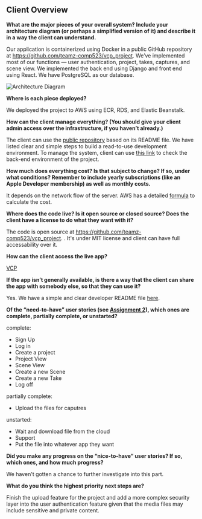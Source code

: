 ## Client Overview



**What are the major pieces of your overall system? Include your architecture diagram (or perhaps a simplified version of it) and describe it in a way the client can understand.**

Our application is containerized using Docker in a public GitHub repository at https://github.com/teamz-comp523/vcp_project. We’ve implemented most of our functions — user authentication, project, takes, captures, and scene view. We implemented the back end using Django and front end using React. We have PostgreSQL as our database. 

![Architecture Diagram](https://teamz-comp523.github.io/vcp/diagram.jpg)



**Where is each piece deployed?**

We deployed the project to AWS using ECR, RDS, and Elastic Beanstalk.



**How can the client manage everything? (You should give your client admin access over the infrastructure, if you haven’t already.)**

The client can use the [public repository](https://github.com/teamz-comp523/vcp_project) based on its README file. We have listed clear and simple steps to build a read-to-use development environment. To manage the system, client can use [this link](http://vcptest-env.eba-7spnf825.us-east-1.elasticbeanstalk.com/) to check the back-end environment of the project.



**How much does everything cost? Is that subject to change? If so, under what conditions? Remember to include yearly subscriptions (like an Apple Developer membership) as well as monthly costs.**

It depends on the network flow of the server. AWS has a detailed [formula](https://calculator.aws/) to calculate the cost.



**Where does the code live? Is it open source or closed source? Does the client have a license to do what they want with it?**

The code is open source at https://github.com/teamz-comp523/vcp_project. . It's under MIT license and client can have full accessability over it.



**How can the client access the live app?**

[VCP](http://vcptest-env.eba-7spnf825.us-east-1.elasticbeanstalk.com/vcp/)



**If the app isn’t generally available, is there a way that the client can share the app with somebody else, so that they can use it?**

Yes. We have a simple and clear developer README file [here](https://github.com/teamz-comp523/vcp_project/blob/main/README.md).



**Of the “need-to-have” user stories (see [Assignment 2](https://comp523.cs.unc.edu/user-stories/)), which ones are complete, partially complete, or unstarted?**

complete:

- Sign Up
- Log in
- Create a project
- Project View
- Scene View
- Create a new Scene
- Create a new Take
- Log off

partially complete:

- Upload the files for caputres

unstarted:

- Wait and download file from the cloud
- Support
- Put the file into whatever app they want



**Did you make any progress on the “nice-to-have” user stories? If so, which ones, and how much progress?**

We haven't gotten a chance to further investigate into this part. 



**What do you think the highest priority next steps are?**

Finish the upload feature for the project and add a more complex security layer into the user authentication feature given that the media files may include sensitive and private content.

